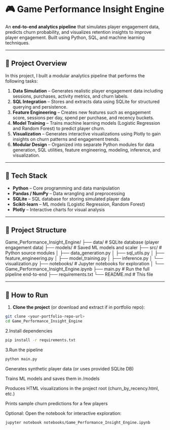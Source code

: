 # 🎮 Game Performance Insight Engine

An **end-to-end analytics pipeline** that simulates player engagement data, predicts churn probability, and visualizes retention insights to improve player engagement. Built using Python, SQL, and machine learning techniques.

---

## 📌 Project Overview

In this project, I built a modular analytics pipeline that performs the following tasks:

1. **Data Simulation** – Generates realistic player engagement data including sessions, purchases, activity metrics, and churn labels.  
2. **SQL Integration** – Stores and extracts data using SQLite for structured querying and persistence.  
3. **Feature Engineering** – Creates new features such as engagement score, sessions per day, spend per purchase, and recency buckets.  
4. **Model Training** – Trains machine learning models (Logistic Regression and Random Forest) to predict player churn.  
5. **Visualization** – Generates interactive visualizations using Plotly to gain insights on churn patterns and engagement trends.  
6. **Modular Design** – Organized into separate Python modules for data generation, SQL utilities, feature engineering, modeling, inference, and visualization.

---

## 🧰 Tech Stack

- **Python** – Core programming and data manipulation  
- **Pandas / NumPy** – Data wrangling and preprocessing  
- **SQLite** – SQL database for storing simulated player data  
- **Scikit-learn** – ML models (Logistic Regression, Random Forest)  
- **Plotly** – Interactive charts for visual analysis  

---

## 📁 Project Structure

Game_Performance_Insight_Engine/
├── data/ # SQLite database (player engagement data)
├── models/ # Saved ML models and scaler
├── src/ # Python source modules
│ ├── data_generation.py
│ ├── sql_utils.py
│ ├── feature_engineering.py
│ ├── model_training.py
│ ├── inference.py
│ └── visualization.py
├── notebooks/ # Jupyter notebooks for exploration
│ └── Game_Performance_Insight_Engine.ipynb
├── main.py # Run the full pipeline end-to-end
├── requirements.txt
└── README.md # This file

---

## 🚀 How to Run

1. **Clone the project** (or download and extract if in portfolio repo):

```bash
git clone <your-portfolio-repo-url>
cd Game_Performance_Insight_Engine
```
2.Install dependencies
```bash
pip install -r requirements.txt
```
3.Run the pipeline
```bash
python main.py
```
Generates synthetic player data (or uses provided SQLite DB)

Trains ML models and saves them in /models

Produces HTML visualizations in the project root (churn_by_recency.html, etc.)

Prints sample churn predictions for a few players

Optional: Open the notebook for interactive exploration:
```bash
jupyter notebook notebooks/Game_Performance_Insight_Engine.ipynb
```
